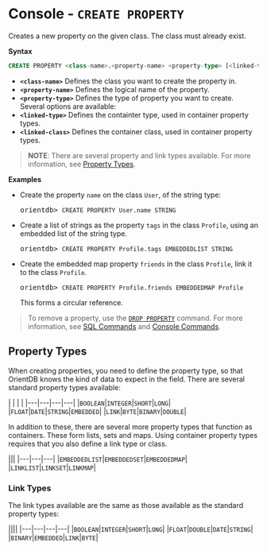 # Console - `CREATE PROPERTY`

Creates a new property on the given class.  The class must already exist.

**Syntax**

```sql
CREATE PROPERTY <class-name>.<property-name> <property-type> [<linked-type>][ <linked-class>]
```

- **`<class-name>`** Defines the class you want to create the property in.
- **`<property-name>`** Defines the logical name of the property.
- **`<property-type>`** Defines the type of property you want to create.  Several options are available:
- **`<linked-type>`** Defines the containter type, used in container property types.
- **`<linked-class>`** Defines the container class, used in container property types.

>**NOTE**: There are several property and link types available.  For more information, see [Property Types](#property-types).

**Examples**

- Create the property `name` on the class `User`, of the string type:

  <pre>
  orientdb> <code class="lang-sql userinput">CREATE PROPERTY User.name STRING</code>
  </pre>

- Create a list of strings as the property `tags` in the class `Profile`, using an embedded list of the string type.

  <pre>
  orientdb> <code class="lang-sql userinput">CREATE PROPERTY Profile.tags EMBEDDEDLIST STRING</code>
  </pre>

- Create the embedded map property `friends` in the class `Profile`, link it to the class `Profile`.

  <pre>
  orientdb> <code class="lang-sql userinput">CREATE PROPERTY Profile.friends EMBEDDEDMAP Profile</code>
  </pre>

  This forms a circular reference.


>To remove a property, use the [`DROP PROPERTY`](SQL-Drop-Property.md) command.  For more information, see [SQL Commands](Commands.md) and [Console Commands](Console-Commands.md).

## Property Types

When creating properties, you need to define the property type, so that OrientDB knows the kind of data to expect in the field.  There are several standard property types available:

| | | |
|---|---|---|---|
|`BOOLEAN`|`INTEGER`|`SHORT`|`LONG`|
|`FLOAT`|`DATE`|`STRING`|`EMBEDDED`|
|`LINK`|`BYTE`|`BINARY`|`DOUBLE`|

In addition to these, there are several more property types that function as containers.  These form lists, sets and maps.  Using container property types requires that you also define a link type or class.

|||
|---|---|---|
|`EMBEDDEDLIST`|`EMBEDDEDSET`|`EMBEDDEDMAP`|
|`LINKLIST`|`LINKSET`|`LINKMAP`| 

### Link Types

The link types available are the same as those available as the standard property types:

||||
|---|---|---|---|
|`BOOLEAN`|`INTEGER`|`SHORT`|`LONG`|
|`FLOAT`|`DOUBLE`|`DATE`|`STRING`|
|`BINARY`|`EMBEDDED`|`LINK`|`BYTE`|




